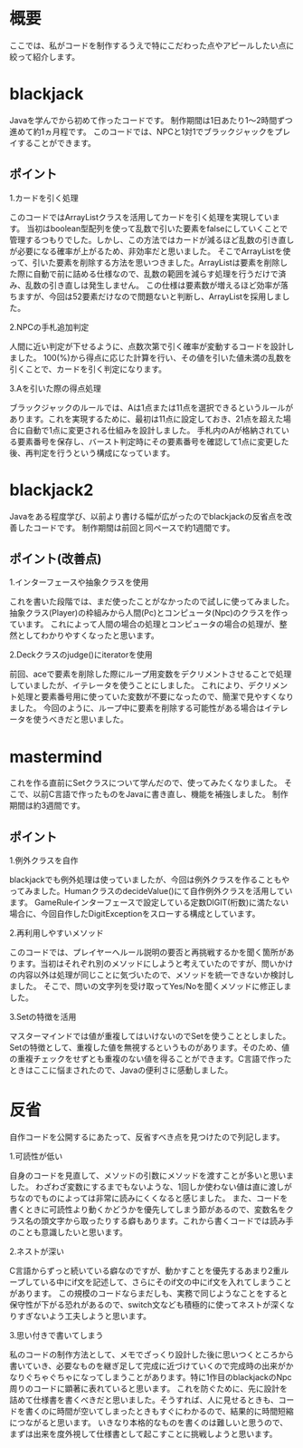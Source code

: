 # 概要
ここでは、私がコードを制作するうえで特にこだわった点やアピールしたい点に絞って紹介します。

# blackjack
Javaを学んでから初めて作ったコードです。
制作期間は1日あたり1～2時間ずつ進めて約1ヵ月程です。
このコードでは、NPCと1対1でブラックジャックをプレイすることができます。

## ポイント

1.カードを引く処理

このコードではArrayListクラスを活用してカードを引く処理を実現しています。
当初はboolean型配列を使って乱数で引いた要素をfalseにしていくことで管理するつもりでした。しかし、この方法ではカードが減るほど乱数の引き直しが必要になる確率が上がるため、非効率だと思いました。
そこでArrayListを使って、引いた要素を削除する方法を思いつきました。ArrayListは要素を削除した際に自動で前に詰める仕様なので、乱数の範囲を減らす処理を行うだけで済み、乱数の引き直しは発生しません。
この仕様は要素数が増えるほど効率が落ちますが、今回は52要素だけなので問題ないと判断し、ArrayListを採用しました。


2.NPCの手札追加判定

人間に近い判定が下せるように、点数次第で引く確率が変動するコードを設計しました。
100(%)から得点に応じた計算を行い、その値を引いた値未満の乱数を引くことで、カードを引く判定になります。


3.Aを引いた際の得点処理

ブラックジャックのルールでは、Aは1点または11点を選択できるというルールがあります。これを実現するために、最初は11点に設定しておき、21点を超えた場合に自動で1点に変更される仕組みを設計しました。
手札内のAが格納されている要素番号を保存し、バースト判定時にその要素番号を確認して1点に変更した後、再判定を行うという構成になっています。



# blackjack2
Javaをある程度学び、以前より書ける幅が広がったのでblackjackの反省点を改善したコードです。
制作期間は前回と同ペースで約1週間です。


## ポイント(改善点)

1.インターフェースや抽象クラスを使用

これを書いた段階では、まだ使ったことがなかったので試しに使ってみました。
抽象クラス(Player)の枠組みから人間(Pc)とコンピュータ(Npc)のクラスを作っています。
これによって人間の場合の処理とコンピュータの場合の処理が、整然としてわかりやすくなったと思います。


2.Deckクラスのjudge()にiteratorを使用

前回、aceで要素を削除した際にループ用変数をデクリメントさせることで処理していましたが、イテレータを使うことにしました。
これにより、デクリメント処理と要素番号用に使っていた変数が不要になったので、簡潔で見やすくなりました。
今回のように、ループ中に要素を削除する可能性がある場合はイテレータを使うべきだと思いました。



# mastermind
これを作る直前にSetクラスについて学んだので、使ってみたくなりました。
そこで、以前C言語で作ったものをJavaに書き直し、機能を補強しました。
制作期間は約3週間です。


## ポイント

1.例外クラスを自作

blackjackでも例外処理は使っていましたが、今回は例外クラスを作ることもやってみました。HumanクラスのdecideValue()にて自作例外クラスを活用しています。
GameRuleインターフェースで設定している定数DIGIT(桁数)に満たない場合に、今回自作したDigitExceptionをスローする構成としています。


2.再利用しやすいメソッド

このコードでは、プレイヤーへルール説明の要否と再挑戦するかを聞く箇所があります。当初はそれぞれ別のメソッドにしようと考えていたのですが、問いかけの内容以外は処理が同じことに気づいたので、メソッドを統一できないか検討しました。
そこで、問いの文字列を受け取ってYes/Noを聞くメソッドに修正しました。


3.Setの特徴を活用

マスターマインドでは値が重複してはいけないのでSetを使うこととしました。
Setの特徴として、重複した値を無視するというものがあります。そのため、値の重複チェックをせずとも重複のない値を得ることができます。C言語で作ったときはここに悩まされたので、Javaの便利さに感動しました。



# 反省
自作コードを公開するにあたって、反省すべき点を見つけたので列記します。

1.可読性が低い

自身のコードを見直して、メソッドの引数にメソッドを渡すことが多いと思いました。
わざわざ変数にするまでもないような、1回しか使わない値は直に渡しがちなのでものによっては非常に読みにくくなると感じました。
また、コードを書くときに可読性より動くかどうかを優先してしまう節があるので、変数名をクラス名の頭文字から取ったりする癖もあります。これから書くコードでは読み手のことも意識したいと思います。


2.ネストが深い

C言語からずっと続いている癖なのですが、動かすことを優先するあまり2重ループしている中にif文を記述して、さらにそのif文の中にif文を入れてしまうことがあります。
この規模のコードならまだしも、実務で同じようなことをすると保守性が下がる恐れがあるので、switch文なども積極的に使ってネストが深くなりすぎないよう工夫しようと思います。


3.思い付きで書いてしまう

私のコードの制作方法として、メモでざっくり設計した後に思いつくところから書いていき、必要なものを継ぎ足して完成に近づけていくので完成時の出来がかなりぐちゃぐちゃになってしまうことがあります。特に1作目のblackjackのNpc周りのコードに顕著に表れていると思います。
これを防ぐために、先に設計を詰めて仕様書を書くべきだと思いました。そうすれば、人に見せるときも、コードを書くのに時間が空いてしまったときもすぐにわかるので、結果的に時間短縮につながると思います。
いきなり本格的なものを書くのは難しいと思うので、まずは出来を度外視して仕様書として起こすことに挑戦しようと思います。
